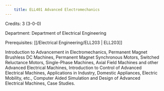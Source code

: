 ```yaml
---
    title: ELL401 Advanced Electromechanics
---
```

Credits: 3 (3-0-0)

Department: Department of Electrical Engineering

Prerequisites: [[/Electrical Engineering/ELL203 | ELL203]]

Introduction to Advancement in Electromechanics, Permanent Magnet Brushless DC Machines, Permanent Magnet Synchronous Motors, Switched Reluctance Motors, Single-Phase Machines, Axial Field Machines and other Advanced Electrical Machines, Introduction to Control of Advanced Electrical Machines, Applications in Industry, Domestic Appliances, Electric Mobility, etc., Computer Aided Simulation and Design of Advanced Electrical Machines, Case Studies.